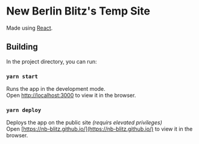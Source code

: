 # New Berlin Blitz's Temp Site

Made using [React](https://github.com/facebook/create-react-app).

## Building

In the project directory, you can run:

### `yarn start`

Runs the app in the development mode.\
Open [http://localhost:3000](http://localhost:3000) to view it in the browser.

### `yarn deploy`

Deploys the app on the public site *(requirs elevated privileges)*\
Open [https://nb-blitz.github.io/](https://nb-blitz.github.io/) to view it in the browser.
